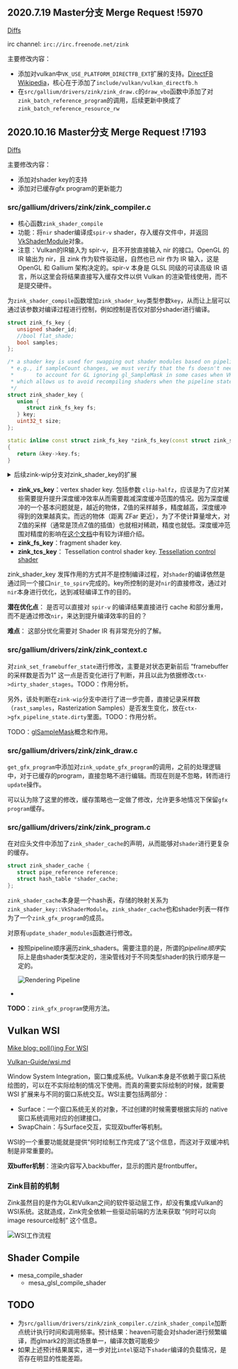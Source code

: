 ## 2020.7.19 Master分支 Merge Request !5970
[Diffs](https://gitlab.freedesktop.org/mesa/mesa/-/merge_requests/5970/diffs?diff_id=88719&start_sha=f50311dcc6cb71f75829d2edf16ab966f6deea94#fda2f3a4bf3b7336a48643fa923ec5415c3c51be_62_64)

irc channel: `irc://irc.freenode.net/zink`

主要修改内容：
- 添加对vulkan中`VK_USE_PLATFORM_DIRECTFB_EXT`扩展的支持。[DirectFB Wikipedia](https://en.wikipedia.org/wiki/DirectFB)，核心在于添加了`include/vulkan/vulkan_directfb.h`
- 在`src/gallium/drivers/zink/zink_draw.c`的`draw_vbo`函数中添加了对`zink_batch_reference_program`的调用，后续更新中换成了`zink_batch_reference_resource_rw`

## 2020.10.16 Master分支 Merge Request !7193
[Diffs](https://gitlab.freedesktop.org/mesa/mesa/-/merge_requests/7193/diffs)

主要修改内容：
- 添加对shader key的支持
- 添加对已缓存gfx program的更新能力

### src/gallium/drivers/zink/zink_compiler.c
- 核心函数`zink_shader_compile`
- 功能：将`nir` shader编译成`spir-v` shader，存入缓存文件中，并返回[VkShaderModule](https://www.khronos.org/registry/vulkan/specs/1.2-extensions/man/html/VkShaderModule.html)对象。
- 注意：Vulkan的IR输入为 spir-v，且不开放直接输入 nir 的接口。OpenGL 的 IR 输出为 nir，且 zink 作为软件驱动层，自然也已 nir 作为 IR 输入，这是 OpenGL 和 Gallium 架构决定的。spir-v 本身是 GLSL 同级的可读高级 IR 语言，所以这里会将结果直接写入缓存文件以供 Vulkan 的渲染管线使用，而不是提交硬件。

为`zink_shader_compile`函数增加`zink_shader_key`类型参数`key`，从而让上层可以通过该参数对编译过程进行控制，例如控制是否仅对部分shader进行编译。

```cpp
struct zink_fs_key {
   unsigned shader_id;
   //bool flat_shade;
   bool samples;
};

/* a shader key is used for swapping out shader modules based on pipeline states,
 * e.g., if sampleCount changes, we must verify that the fs doesn't need a recompile
 *       to account for GL ignoring gl_SampleMask in some cases when VK will not
 * which allows us to avoid recompiling shaders when the pipeline state changes repeatedly
 */
struct zink_shader_key {
   union {
      struct zink_fs_key fs;
   } key;
   uint32_t size;
};

static inline const struct zink_fs_key *zink_fs_key(const struct zink_shader_key *key)
{
   return &key->key.fs;
}
```

<details>
<summary>后续zink-wip分支对zink_shader_key的扩展</summary>

```c
// src/gallium/drivers/zink/zink_shader_keys.h
struct zink_vs_key {
   unsigned shader_id;
   bool clip_halfz;
};

struct zink_fs_key {
   unsigned shader_id;
   //bool flat_shade;
   bool samples;
   bool force_dual_color_blend;
};

struct zink_tcs_key {
   unsigned shader_id;
   unsigned vertices_per_patch;
   uint64_t vs_outputs_written;
};

/* a shader key is used for swapping out shader modules based on pipeline states,
 * e.g., if sampleCount changes, we must verify that the fs doesn't need a recompile
 *       to account for GL ignoring gl_SampleMask in some cases when VK will not
 * which allows us to avoid recompiling shaders when the pipeline state changes repeatedly
 */
struct zink_shader_key {
   union {
      /* reuse vs key for now with tes/gs since we only use clip_halfz */
      struct zink_vs_key vs;
      struct zink_fs_key fs;
      struct zink_tcs_key tcs;
   } key;
   uint32_t size;
};
```
</details>

- **zink_vs_key**：vertex shader key. 包括参数 `clip-halfz`，应该是为了应对某些需要提升提升深度缓冲效率从而需要裁减深度缓冲范围的情况。因为深度缓冲的一个基本问题就是，越近的物体，Z值的采样越多，精度越高，深度缓冲得到的效果越真实。而远的物体（距离 ZFar 更近），为了不使计算量增大，对Z值的采样（通常是顶点Z值的插值）也就相对稀疏，精度也就低。深度缓冲范围对精度的影响在[这个文档](https://www.khronos.org/opengl/wiki/Depth_Buffer_Precision)中有较为详细介绍。
- **zink_fs_key**：fragment shader key.
- **zink_tcs_key**： Tessellation control shader key. [Tessellation control shader](https://www.khronos.org/opengl/wiki/Tessellation_Control_Shader)

zink_shader_key 发挥作用的方式并不是控制编译过程，对`shader`的编译依然是通过同一个接口`nir_to_spirv`完成的。key所控制的是对`nir`的直接修改，通过对`nir`本身进行优化，达到减轻编译工作的目的。

**潜在优化点**：
是否可以直接对 `spir-v` 的编译结果直接进行 cache 和部分重用，而不是通过修改`nir`，来达到提升编译效率的目的？

**难点**：
这部分优化需要对 Shader IR 有非常充分的了解。

### src/gallium/drivers/zink/zink_context.c
对`zink_set_framebuffer_state`进行修改，主要是对状态更新前后 “framebuffer 的采样数是否为1” 这一点是否变化进行了判断，并且以此为依据修改`ctx->dirty_shader_stages`。TODO：作用分析。

另外，该处判断在`zink-wip`分支中进行了进一步完善，直接记录采样数（`rast_samples`，Rasterization Samples）是否发生变化，放在`ctx->gfx_pipeline_state.dirty`里面。TODO：作用分析。

TODO：[glSampleMask](https://www.khronos.org/registry/OpenGL-Refpages/gl4/html/gl_SampleMask.xhtml)概念和作用。

### src/gallium/drivers/zink/zink_draw.c
`get_gfx_program`中添加对`zink_update_gfx_program`的调用，之前的处理逻辑中，对于已缓存的program，直接忽略不进行编辑。而现在则是不忽略，转而进行`update`操作。

可以认为除了这里的修改，缓存策略也一定做了修改，允许更多地情况下保留`gfx program`缓存。

### src/gallium/drivers/zink/zink_program.c
在对应头文件中添加了`zink_shader_cache`的声明，从而能够对`shader`进行更复杂的缓存。

```cpp
struct zink_shader_cache {
   struct pipe_reference reference;
   struct hash_table *shader_cache;
};
```

`zink_shader_cache`本身是一个hash表，存储的映射关系为`zink_shader_key::VkShaderModule`。`zink_shader_cache`也和shader列表一样作为了一个`zink_gfx_program`的成员。

对原有`update_shader_modules`函数进行修改。
- 按照pipeline顺序遍历zink_shaders。需要注意的是，所谓的*pipeline顺序*实际上是由shader类型决定的，渲染管线对于不同类型shader的执行顺序是一定的。
  
  ![Rendering Pipeline](imgs/RenderingPipeline.png)
- 

**TODO**：`zink_gfx_program`使用方法。

## Vulkan WSI
[Mike blog: poll()ing For WSI](http://www.supergoodcode.com/poll()ing-for-wsi/)

[Vulkan-Guide/wsi.md](https://github.com/KhronosGroup/Vulkan-Guide/blob/master/chapters/wsi.md)

Window System Integration，窗口集成系统。Vulkan本身是不依赖于窗口系统绘图的，可以在不实际绘制的情况下使用。而真的需要实际绘制的时候，就需要 WSI 扩展来与不同的窗口系统交互。WSI主要包括两部分：

- Surface：一个窗口系统无关的对象，不过创建的时候需要根据实际的 native 窗口系统调用对应的创建接口。
- SwapChain：与Surface交互，实现双buffer等机制。

WSI的一个重要功能就是提供“何时绘制工作完成了”这个信息，而这对于双缓冲机制是非常重要的。

**双buffer机制**：渲染内容写入backbuffer，显示的图片是frontbuffer。


### Zink目前的机制
Zink虽然目的是作为GL和Vulkan之间的软件驱动层工作，却没有集成Vulkan的WSI系统。这就造成，Zink完全依赖一些驱动前端的方法来获取 “何时可以向image resource绘制” 这个信息。

![WSI工作流程](imgs/wsi_setup.png)

## Shader Compile
- mesa_compile_shader
  - mesa_glsl_compile_shader

## TODO
- 为`src/gallium/drivers/zink/zink_compiler.c/zink_shader_compile`加断点统计执行时间和调用频率。预计结果：heaven可能会对shader进行频繁编译，而glmark2的测试场景单一，编译次数可能极少
- 如果上述预计结果属实，进一步对比`intel`驱动下`shader`编译的负载情况，是否存在明显的性能差距。